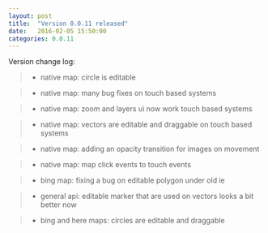 ```yaml
---
layout: post
title:  "Version 0.0.11 released"
date:   2016-02-05 15:50:00
categories: 0.0.11
---
```

Version change log:

> - native map: circle is editable 

> - native map: many bug fixes on touch based systems

> - native map: zoom and layers ui now work touch based systems

> - native map: vectors are editable and draggable on touch based systems

> - native map: adding an opacity transition for images on movement

> - native map: map click events to touch events

> - bing map: fixing a bug on editable polygon under old ie

> - general api: editable marker that are used on vectors looks a bit better now

> - bing and here maps: circles are editable and draggable

